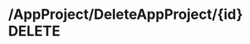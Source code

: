 #  /AppProject/DeleteAppProject/{id} DELETE

<api-endpoint openapi-path="../../../../specifications/swagger.json" method="DELETE" endpoint="/AppProject/DeleteAppProject/{id}"/>